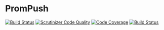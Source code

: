 # PromPush
[![Build Status](https://travis-ci.org/denniswinter/PromPush.svg?branch=master)](https://travis-ci.org/denniswinter/PromPush)
[![Scrutinizer Code Quality](https://scrutinizer-ci.com/g/denniswinter/PromPush/badges/quality-score.png?b=master)](https://scrutinizer-ci.com/g/denniswinter/PromPush/?branch=master)
[![Code Coverage](https://scrutinizer-ci.com/g/denniswinter/PromPush/badges/coverage.png?b=master)](https://scrutinizer-ci.com/g/denniswinter/PromPush/?branch=master)
[![Build Status](https://scrutinizer-ci.com/g/denniswinter/PromPush/badges/build.png?b=master)](https://scrutinizer-ci.com/g/denniswinter/PromPush/build-status/master)
